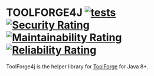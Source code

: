 # TOOLFORGE4J [![tests](https://github.com/toolforgeio/toolforge4j/actions/workflows/tests.yml/badge.svg)](https://github.com/toolforgeio/toolforge4j/actions/workflows/tests.yml) [![Security Rating](https://sonarcloud.io/api/project_badges/measure?project=toolforgeio_toolforge4j&metric=security_rating)](https://sonarcloud.io/summary/new_code?id=toolforgeio_toolforge4j) [![Maintainability Rating](https://sonarcloud.io/api/project_badges/measure?project=toolforgeio_toolforge4j&metric=sqale_rating)](https://sonarcloud.io/summary/new_code?id=toolforgeio_toolforge4j) [![Reliability Rating](https://sonarcloud.io/api/project_badges/measure?project=toolforgeio_toolforge4j&metric=reliability_rating)](https://sonarcloud.io/summary/new_code?id=toolforgeio_toolforge4j)

ToolForge4j is the helper library for [ToolForge](https://app.toolforge.io) for Java 8+.